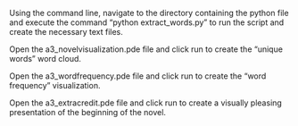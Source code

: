 Using the command line, navigate to the directory containing the python file and execute 
the command “python extract_words.py” to run the script and create the necessary text files.

Open the a3_novelvisualization.pde file and click run to create the “unique words” word cloud.

Open the a3_wordfrequency.pde file and click run to create the “word frequency” visualization. 

Open the a3_extracredit.pde file and click run to create a visually pleasing 
presentation of the beginning of the novel. 
